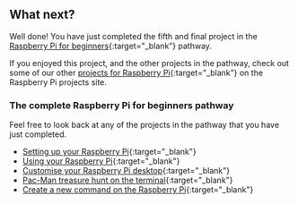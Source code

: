 ## What next?

Well done! You have just completed the fifth and final project in the [Raspberry Pi for beginners](https://projects.raspberrypi.org/en/pathways/raspberry-pi-beginners){:target="_blank"} pathway.

If you enjoyed this project, and the other projects in the pathway, check out some of our other [projects for Raspberry Pi](https://projects.raspberrypi.org/en/projects?hardware%5B%5D=raspberry-pi){:target="_blank"} on the Raspberry Pi projects site.

### The complete Raspberry Pi for beginners pathway

Feel free to look back at any of the projects in the pathway that you have just completed.
 
+ [Setting up your Raspberry Pi](https://projects.raspberrypi.org/en/projects/raspberry-pi-setting-up/){:target="_blank"}
+ [Using your Raspberry Pi](https://projects.raspberrypi.org/en/projects/raspberry-pi-using/){:target="_blank"}
+ [Customise your Raspberry Pi desktop](https://projects.raspberrypi.org/en/projects/custom-pi-desktop/){:target="_blank"}
+ [Pac-Man treasure hunt on the terminal](https://projects.raspberrypi.org/en/projects/pacman-terminal){:target="_blank"}
+ [Create a new command on the Raspberry Pi](https://projects.raspberrypi.org/en/projects/raspberry-pi-command/){:target="_blank"}


